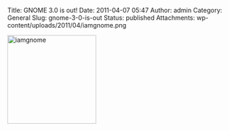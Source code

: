 Title: GNOME 3.0 is out!
Date: 2011-04-07 05:47
Author: admin
Category: General
Slug: gnome-3-0-is-out
Status: published
Attachments: wp-content/uploads/2011/04/iamgnome.png

[<img src="{static}wp-content/uploads/2011/04/iamgnome.png" title="iamgnome" class="aligncenter size-full wp-image-1211" width="200" height="200" />](http://gnome.org)
